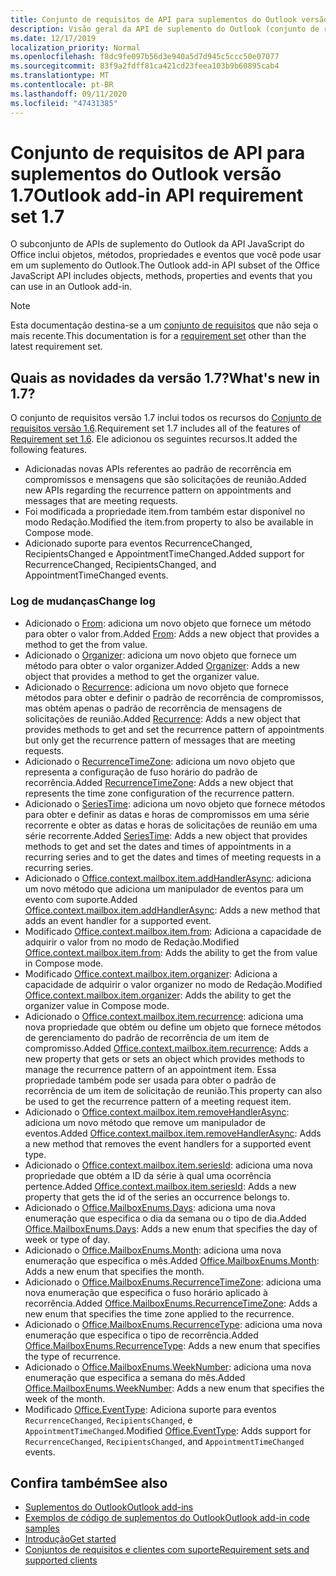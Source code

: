 ```yaml
---
title: Conjunto de requisitos de API para suplementos do Outlook versão 1.7
description: Visão geral da API de suplemento do Outlook (conjunto de requisitos 1,7)
ms.date: 12/17/2019
localization_priority: Normal
ms.openlocfilehash: f8dc9fe097b56d3e940a5d7d945c5ccc50e07077
ms.sourcegitcommit: 83f9a2fdff81ca421cd23feea103b9b60895cab4
ms.translationtype: MT
ms.contentlocale: pt-BR
ms.lasthandoff: 09/11/2020
ms.locfileid: "47431385"
---
```

# <a name="outlook-add-in-api-requirement-set-17"></a><span data-ttu-id="b8196-103">Conjunto de requisitos de API para suplementos do Outlook versão 1.7</span><span class="sxs-lookup"><span data-stu-id="b8196-103">Outlook add-in API requirement set 1.7</span></span>

<span data-ttu-id="b8196-104">O subconjunto de APIs de suplemento do Outlook da API JavaScript do Office inclui objetos, métodos, propriedades e eventos que você pode usar em um suplemento do Outlook.</span><span class="sxs-lookup"><span data-stu-id="b8196-104">The Outlook add-in API subset of the Office JavaScript API includes objects, methods, properties and events that you can use in an Outlook add-in.</span></span>

> [!NOTE]
> <span data-ttu-id="b8196-105">Esta documentação destina-se a um [conjunto de requisitos](../../requirement-sets/outlook-api-requirement-sets.md) que não seja o mais recente.</span><span class="sxs-lookup"><span data-stu-id="b8196-105">This documentation is for a [requirement set](../../requirement-sets/outlook-api-requirement-sets.md) other than the latest requirement set.</span></span>

## <a name="whats-new-in-17"></a><span data-ttu-id="b8196-106">Quais as novidades da versão 1.7?</span><span class="sxs-lookup"><span data-stu-id="b8196-106">What's new in 1.7?</span></span>

<span data-ttu-id="b8196-107">O conjunto de requisitos versão 1.7 inclui todos os recursos do [Conjunto de requisitos versão 1.6](../requirement-set-1.6/outlook-requirement-set-1.6.md).</span><span class="sxs-lookup"><span data-stu-id="b8196-107">Requirement set 1.7 includes all of the features of [Requirement set 1.6](../requirement-set-1.6/outlook-requirement-set-1.6.md).</span></span> <span data-ttu-id="b8196-108">Ele adicionou os seguintes recursos.</span><span class="sxs-lookup"><span data-stu-id="b8196-108">It added the following features.</span></span>

- <span data-ttu-id="b8196-109">Adicionadas novas APIs referentes ao padrão de recorrência em compromissos e mensagens que são solicitações de reunião.</span><span class="sxs-lookup"><span data-stu-id="b8196-109">Added new APIs regarding the recurrence pattern on appointments and messages that are meeting requests.</span></span>
- <span data-ttu-id="b8196-110">Foi modificada a propriedade item.from também estar disponível no modo Redação.</span><span class="sxs-lookup"><span data-stu-id="b8196-110">Modified the item.from property to also be available in Compose mode.</span></span>
- <span data-ttu-id="b8196-111">Adicionado suporte para eventos RecurrenceChanged, RecipientsChanged e AppointmentTimeChanged.</span><span class="sxs-lookup"><span data-stu-id="b8196-111">Added support for RecurrenceChanged, RecipientsChanged, and AppointmentTimeChanged events.</span></span>

### <a name="change-log"></a><span data-ttu-id="b8196-112">Log de mudanças</span><span class="sxs-lookup"><span data-stu-id="b8196-112">Change log</span></span>

- <span data-ttu-id="b8196-113">Adicionado o [From](/javascript/api/outlook/office.from?view=outlook-js-1.7&preserve-view=true): adiciona um novo objeto que fornece um método para obter o valor from.</span><span class="sxs-lookup"><span data-stu-id="b8196-113">Added [From](/javascript/api/outlook/office.from?view=outlook-js-1.7&preserve-view=true): Adds a new object that provides a method to get the from value.</span></span>
- <span data-ttu-id="b8196-114">Adicionado o [Organizer](/javascript/api/outlook/office.organizer?view=outlook-js-1.7&preserve-view=true): adiciona um novo objeto que fornece um método para obter o valor organizer.</span><span class="sxs-lookup"><span data-stu-id="b8196-114">Added [Organizer](/javascript/api/outlook/office.organizer?view=outlook-js-1.7&preserve-view=true): Adds a new object that provides a method to get the organizer value.</span></span>
- <span data-ttu-id="b8196-115">Adicionado o [Recurrence](/javascript/api/outlook/office.recurrence?view=outlook-js-1.7&preserve-view=true): adiciona um novo objeto que fornece métodos para obter e definir o padrão de recorrência de compromissos, mas obtém apenas o padrão de recorrência de mensagens de solicitações de reunião.</span><span class="sxs-lookup"><span data-stu-id="b8196-115">Added [Recurrence](/javascript/api/outlook/office.recurrence?view=outlook-js-1.7&preserve-view=true): Adds a new object that provides methods to get and set the recurrence pattern of appointments but only get the recurrence pattern of messages that are meeting requests.</span></span>
- <span data-ttu-id="b8196-116">Adicionado o [RecurrenceTimeZone](/javascript/api/outlook/office.recurrencetimezone?view=outlook-js-1.7&preserve-view=true): adiciona um novo objeto que representa a configuração de fuso horário do padrão de recorrência.</span><span class="sxs-lookup"><span data-stu-id="b8196-116">Added [RecurrenceTimeZone](/javascript/api/outlook/office.recurrencetimezone?view=outlook-js-1.7&preserve-view=true): Adds a new object that represents the time zone configuration of the recurrence pattern.</span></span>
- <span data-ttu-id="b8196-117">Adicionado o [SeriesTime](/javascript/api/outlook/office.seriestime?view=outlook-js-1.7&preserve-view=true): adiciona um novo objeto que fornece métodos para obter e definir as datas e horas de compromissos em uma série recorrente e obter as datas e horas de solicitações de reunião em uma série recorrente.</span><span class="sxs-lookup"><span data-stu-id="b8196-117">Added [SeriesTime](/javascript/api/outlook/office.seriestime?view=outlook-js-1.7&preserve-view=true): Adds a new object that provides methods to get and set the dates and times of appointments in a recurring series and to get the dates and times of meeting requests in a recurring series.</span></span>
- <span data-ttu-id="b8196-118">Adicionado o [Office.context.mailbox.item.addHandlerAsync](office.context.mailbox.item.md#methods): adiciona um novo método que adiciona um manipulador de eventos para um evento com suporte.</span><span class="sxs-lookup"><span data-stu-id="b8196-118">Added [Office.context.mailbox.item.addHandlerAsync](office.context.mailbox.item.md#methods): Adds a new method that adds an event handler for a supported event.</span></span>
- <span data-ttu-id="b8196-119">Modificado [Office.context.mailbox.item.from](office.context.mailbox.item.md#properties): Adiciona a capacidade de adquirir o valor from no modo de Redação.</span><span class="sxs-lookup"><span data-stu-id="b8196-119">Modified [Office.context.mailbox.item.from](office.context.mailbox.item.md#properties): Adds the ability to get the from value in Compose mode.</span></span>
- <span data-ttu-id="b8196-120">Modificado [Office.context.mailbox.item.organizer](office.context.mailbox.item.md#properties): Adiciona a capacidade de adquirir o valor organizer no modo de Redação.</span><span class="sxs-lookup"><span data-stu-id="b8196-120">Modified [Office.context.mailbox.item.organizer](office.context.mailbox.item.md#properties): Adds the ability to get the organizer value in Compose mode.</span></span>
- <span data-ttu-id="b8196-121">Adicionado o [Office.context.mailbox.item.recurrence](office.context.mailbox.item.md#properties): adiciona uma nova propriedade que obtém ou define um objeto que fornece métodos de gerenciamento do padrão de recorrência de um item de compromisso.</span><span class="sxs-lookup"><span data-stu-id="b8196-121">Added [Office.context.mailbox.item.recurrence](office.context.mailbox.item.md#properties): Adds a new property that gets or sets an object which provides methods to manage the recurrence pattern of an appointment item.</span></span> <span data-ttu-id="b8196-122">Essa propriedade também pode ser usada para obter o padrão de recorrência de um item de solicitação de reunião.</span><span class="sxs-lookup"><span data-stu-id="b8196-122">This property can also be used to get the recurrence pattern of a meeting request item.</span></span>
- <span data-ttu-id="b8196-123">Adicionado o [Office.context.mailbox.item.removeHandlerAsync](office.context.mailbox.item.md#methods): adiciona um novo método que remove um manipulador de eventos.</span><span class="sxs-lookup"><span data-stu-id="b8196-123">Added [Office.context.mailbox.item.removeHandlerAsync](office.context.mailbox.item.md#methods): Adds a new method that removes the event handlers for a supported event type.</span></span>
- <span data-ttu-id="b8196-124">Adicionado o [Office.context.mailbox.item.seriesId](office.context.mailbox.item.md#properties): adiciona uma nova propriedade que obtém a ID da série à qual uma ocorrência pertence.</span><span class="sxs-lookup"><span data-stu-id="b8196-124">Added [Office.context.mailbox.item.seriesId](office.context.mailbox.item.md#properties): Adds a new property that gets the id of the series an occurrence belongs to.</span></span>
- <span data-ttu-id="b8196-125">Adicionado o [Office.MailboxEnums.Days](/javascript/api/outlook/office.mailboxenums.days?view=outlook-js-1.7&preserve-view=true): adiciona uma nova enumeração que especifica o dia da semana ou o tipo de dia.</span><span class="sxs-lookup"><span data-stu-id="b8196-125">Added [Office.MailboxEnums.Days](/javascript/api/outlook/office.mailboxenums.days?view=outlook-js-1.7&preserve-view=true): Adds a new enum that specifies the day of week or type of day.</span></span>
- <span data-ttu-id="b8196-126">Adicionado o [Office.MailboxEnums.Month](/javascript/api/outlook/office.mailboxenums.month?view=outlook-js-1.7&preserve-view=true): adiciona uma nova enumeração que especifica o mês.</span><span class="sxs-lookup"><span data-stu-id="b8196-126">Added [Office.MailboxEnums.Month](/javascript/api/outlook/office.mailboxenums.month?view=outlook-js-1.7&preserve-view=true): Adds a new enum that specifies the month.</span></span>
- <span data-ttu-id="b8196-127">Adicionado o [Office.MailboxEnums.RecurrenceTimeZone](/javascript/api/outlook/office.mailboxenums.recurrencetimezone?view=outlook-js-1.7&preserve-view=true): adiciona uma nova enumeração que especifica o fuso horário aplicado à recorrência.</span><span class="sxs-lookup"><span data-stu-id="b8196-127">Added [Office.MailboxEnums.RecurrenceTimeZone](/javascript/api/outlook/office.mailboxenums.recurrencetimezone?view=outlook-js-1.7&preserve-view=true): Adds a new enum that specifies the time zone applied to the recurrence.</span></span>
- <span data-ttu-id="b8196-128">Adicionado o [Office.MailboxEnums.RecurrenceType](/javascript/api/outlook/office.mailboxenums.recurrencetype?view=outlook-js-1.7&preserve-view=true): adiciona uma nova enumeração que especifica o tipo de recorrência.</span><span class="sxs-lookup"><span data-stu-id="b8196-128">Added [Office.MailboxEnums.RecurrenceType](/javascript/api/outlook/office.mailboxenums.recurrencetype?view=outlook-js-1.7&preserve-view=true): Adds a new enum that specifies the type of recurrence.</span></span>
- <span data-ttu-id="b8196-129">Adicionado o [Office.MailboxEnums.WeekNumber](/javascript/api/outlook/office.mailboxenums.weeknumber?view=outlook-js-1.7&preserve-view=true): adiciona uma nova enumeração que especifica a semana do mês.</span><span class="sxs-lookup"><span data-stu-id="b8196-129">Added [Office.MailboxEnums.WeekNumber](/javascript/api/outlook/office.mailboxenums.weeknumber?view=outlook-js-1.7&preserve-view=true): Adds a new enum that specifies the week of the month.</span></span>
- <span data-ttu-id="b8196-130">Modificado [Office.EventType](/javascript/api/office/office.eventtype): Adiciona suporte para eventos `RecurrenceChanged`, `RecipientsChanged`, e `AppointmentTimeChanged`.</span><span class="sxs-lookup"><span data-stu-id="b8196-130">Modified [Office.EventType](/javascript/api/office/office.eventtype): Adds support for `RecurrenceChanged`, `RecipientsChanged`, and `AppointmentTimeChanged` events.</span></span>

## <a name="see-also"></a><span data-ttu-id="b8196-131">Confira também</span><span class="sxs-lookup"><span data-stu-id="b8196-131">See also</span></span>

- [<span data-ttu-id="b8196-132">Suplementos do Outlook</span><span class="sxs-lookup"><span data-stu-id="b8196-132">Outlook add-ins</span></span>](../../../outlook/outlook-add-ins-overview.md)
- [<span data-ttu-id="b8196-133">Exemplos de código de suplementos do Outlook</span><span class="sxs-lookup"><span data-stu-id="b8196-133">Outlook add-in code samples</span></span>](https://developer.microsoft.com/outlook/gallery/?filterBy=Outlook,Samples,Add-ins)
- [<span data-ttu-id="b8196-134">Introdução</span><span class="sxs-lookup"><span data-stu-id="b8196-134">Get started</span></span>](../../../quickstarts/outlook-quickstart.md)
- [<span data-ttu-id="b8196-135">Conjuntos de requisitos e clientes com suporte</span><span class="sxs-lookup"><span data-stu-id="b8196-135">Requirement sets and supported clients</span></span>](../../requirement-sets/outlook-api-requirement-sets.md)
